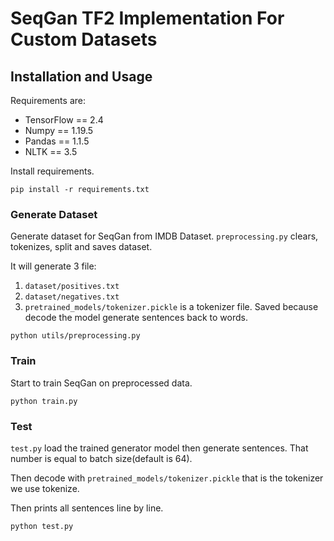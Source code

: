 # SeqGan TF2 Implementation For Custom Datasets

## Installation and Usage

Requirements are:
- TensorFlow == 2.4
- Numpy == 1.19.5
- Pandas == 1.1.5
- NLTK == 3.5

Install requirements.
```
pip install -r requirements.txt
```
### Generate Dataset
Generate dataset for SeqGan from IMDB Dataset.
`preprocessing.py` clears, tokenizes, split and saves dataset. 

It will generate 3 file: 
1. `dataset/positives.txt`
2. `dataset/negatives.txt`
3. `pretrained_models/tokenizer.pickle` is a tokenizer file. Saved because decode the model generate sentences back to words.
```
python utils/preprocessing.py
```

### Train
Start to train SeqGan on preprocessed data.
```
python train.py
```

### Test
`test.py` load the trained generator model then generate sentences. That number is equal to batch size(default is 64). 

Then decode with `pretrained_models/tokenizer.pickle` that is the tokenizer we use tokenize.

Then prints all sentences line by line.
```
python test.py
```


